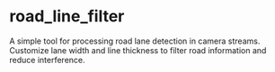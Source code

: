# road_line_filter
A simple tool for processing road lane detection in camera streams. Customize lane width and line thickness to filter road information and reduce interference.
